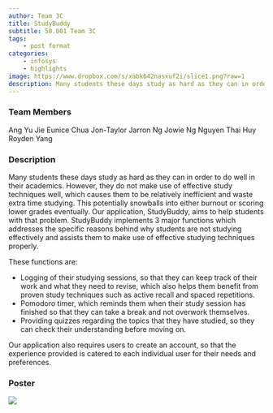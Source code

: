 ```yaml
---
author: Team 3C
title: StudyBuddy
subtitle: 50.001 Team 3C
tags:
    - post format
categories:
    - infosys
    - highlights
image: https://www.dropbox.com/s/xabk642nasxuf2i/slice1.png?raw=1
description: Many students these days study as hard as they can in order to do well in their academics.
---
```



### Team Members
Ang Yu Jie 
Eunice Chua 
Jon-Taylor 
Jarron Ng
Jowie Ng 
Nguyen Thai Huy 
Royden Yang

### Description

Many students these days study as hard as they can in order to do well in their academics. However, they do not make use of effective study techniques well, which causes them to be relatively inefficient and waste extra time studying. This potentially snowballs into either burnout or scoring lower grades eventually. Our application, StudyBuddy, aims to help students with that problem.
StudyBuddy implements 3 major functions which addresses the specific reasons behind why students are not studying effectively and assists them to make use of effective studying techniques properly.

These functions are:
* Logging of their studying sessions, so that they can keep track of their work and what they need to revise, which also helps them benefit from proven study techniques such as active recall and spaced repetitions.
* Pomodoro timer, which reminds them when their study session has finished so that they can take a break and not overwork themselves.
* Providing quizzes regarding the topics that they have studied, so they can check their understanding before moving on.


Our application also requires users to create an account, so that the experience provided is catered to each individual user for their needs and preferences.

### Poster

<img src="https://www.dropbox.com/s/hgbcgono1adljve/1D%20Project%20-%20Checkoff%204%20%28Virtual%20Exhbit%29_1D-C03C_attempt_2022-04-18-18-59-45_Mobile%20App%20Poster_group3C.png?raw=1" />
